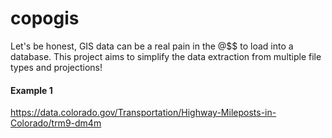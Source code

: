 # copogis
Let's be honest, GIS data can be a real pain in the @$$ to load into a database.  This project aims to simplify the data extraction from multiple file types and projections!


#### Example 1
https://data.colorado.gov/Transportation/Highway-Mileposts-in-Colorado/trm9-dm4m
